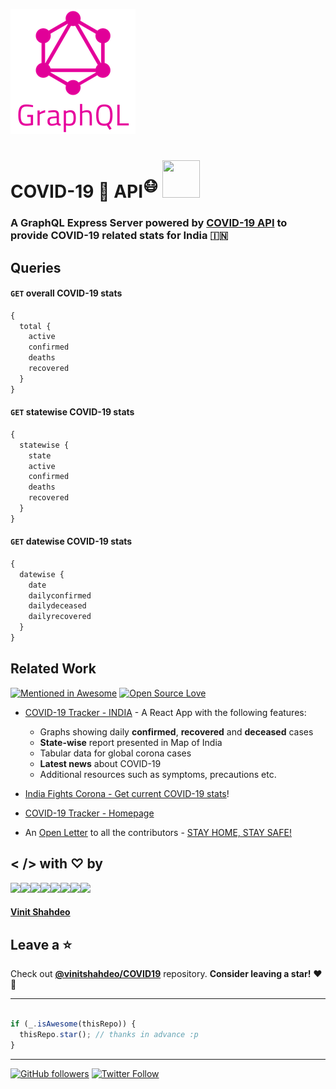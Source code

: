 ![logo](./graphql.png)

# COVID-19 🦠 API<sup>:mask:</sup>  <img src="https://thumbs.gfycat.com/AjarFloweryJumpingbean-size_restricted.gif" width="60" height="60" />

### A GraphQL Express Server powered by [COVID-19 API](https://github.com/covid19india/api) to provide COVID-19 related stats for India :india:

## Queries

#### `GET` overall COVID-19 stats

```graphql
{ 
  total {
    active
    confirmed
    deaths
    recovered
  }
}
```

#### `GET` statewise COVID-19 stats

```graphql
{
  statewise {
    state
    active
    confirmed
    deaths
    recovered
  }
}
```

#### `GET` datewise COVID-19 stats

```graphql
{
  datewise {
    date
    dailyconfirmed
    dailydeceased
    dailyrecovered
  }
}

```

## Related Work

[![Mentioned in Awesome](https://awesome.re/mentioned-badge.svg)](https://github.com/NovelCOVID/awesome-novelcovid) [![Open Source Love](https://badges.frapsoft.com/os/v2/open-source.svg?v=103)](https://github.com/vinitshahdeo)

- [COVID-19 Tracker - INDIA](http://corona-cases-india.netlify.com/) - A React App with the following features:
    - Graphs showing daily **confirmed**, **recovered** and **deceased** cases
    - **State-wise** report presented in Map of India
    - Tabular data for global corona cases
    - **Latest news** about COVID-19
    - Additional resources such as symptoms, precautions etc.

- [India Fights Corona -  Get current COVID-19 stats](https://indiafightscorona.netlify.app/)!

- [COVID-19 Tracker - Homepage](https://vinitshahdeo.github.io/COVID19/)

- An [Open Letter](https://github.com/vinitshahdeo/Water-Monitoring-System/issues/236) to all the contributors -  [STAY HOME, STAY SAFE!](https://github.com/vinitshahdeo/COVID19)

## < /> with ♡ by 

[![](https://sourcerer.io/fame/vinitshahdeo/vinitshahdeo/COVID19/images/0)](https://fayz.in/stories/s/1522/0/?ckt_id=ZGL1ZGVk&title=story_of_vinit_shahdeo)[![](https://sourcerer.io/fame/vinitshahdeo/vinitshahdeo/COVID19/images/1)](https://indiafightscorona.netlify.app/)[![](https://sourcerer.io/fame/vinitshahdeo/vinitshahdeo/COVID19/images/2)](https://github.com/vinitshahdeo/COVID19)[![](https://sourcerer.io/fame/vinitshahdeo/vinitshahdeo/COVID19/images/3)](https://www.linkedin.com/in/vinitshahdeo/)[![](https://sourcerer.io/fame/vinitshahdeo/vinitshahdeo/COVID19/images/4)](http://corona-cases-india.netlify.com/)[![](https://sourcerer.io/fame/vinitshahdeo/vinitshahdeo/COVID19/images/5)](http://corona-cases-india.netlify.com/)[![](https://sourcerer.io/fame/vinitshahdeo/vinitshahdeo/COVID19/images/6)](https://github.com/vinitshahdeo)[![](https://sourcerer.io/fame/vinitshahdeo/vinitshahdeo/COVID19/images/7)](https://fayz.in/stories/s/1522/0/?ckt_id=ZGL1ZGVk&title=story_of_vinit_shahdeo)

#### [Vinit Shahdeo](https://www.eatmy.news/2020/06/code-like-you-eat-i-mean-code-daily-as.html)

## Leave a :star:

Check out **[@vinitshahdeo/COVID19](https://github.com/vinitshahdeo/COVID19)** repository. **Consider leaving a star!** :heart: :hugs:


----
```javascript

if (_.isAwesome(thisRepo)) {
  thisRepo.star(); // thanks in advance :p
}

```
----

[![GitHub followers](https://img.shields.io/github/followers/vinitshahdeo.svg?label=Follow%20@vinitshahdeo&style=social)](https://github.com/vinitshahdeo/)  [![Twitter Follow](https://img.shields.io/twitter/follow/Vinit_Shahdeo?style=social)](https://twitter.com/Vinit_Shahdeo)

